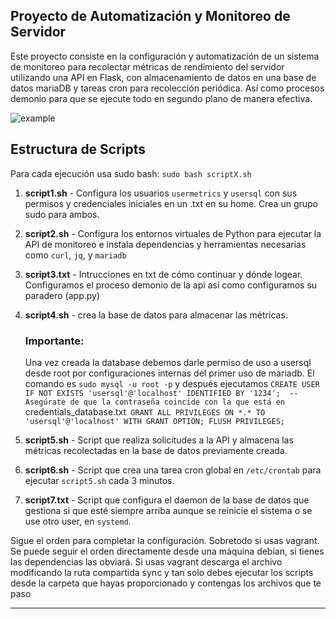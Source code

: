 ## Proyecto de Automatización y Monitoreo de Servidor

Este proyecto consiste en la configuración y automatización de un sistema de monitoreo para recolectar métricas de rendimiento del servidor utilizando una API en Flask, con almacenamiento de datos en una base de datos mariaDB y tareas cron para recolección periódica. Así como procesos demonio para que se ejecute todo en segundo plano de manera efectiva.

![example](/Sprint5/lab2/source/https://github.com/LuisHenaoS/Qualentum-Lab/blob/main/Sprint5/lab2/source/Captura%20de%20pantalla%202024-11-11%20151322.png)

## Estructura de Scripts

Para cada ejecución usa sudo bash: `sudo bash scriptX.sh`
 
1. **script1.sh** - Configura los usuarios `usermetrics` y `usersql` con sus permisos y credenciales iniciales en un .txt en su home. Crea un grupo sudo para ambos.
2. **script2.sh** - Configura los entornos virtuales de Python para ejecutar la API de monitoreo e instala dependencias y herramientas necesarias como `curl`, `jq`, y `mariadb`
3. **script3.txt** - Intrucciones en txt de cómo continuar y dónde logear. Configuramos el proceso demonio de la api así como configuramos su paradero (app.py)
4. **script4.sh** - crea la base de datos para almacenar las métricas.

    ### **Importante**:
   Una vez creada la database debemos darle permiso de uso a usersql desde root por configuraciones internas del primer uso de mariadb. El comando es `sudo mysql -u root -p` y después ejecutamos `CREATE USER IF NOT EXISTS 'usersql'@'localhost' IDENTIFIED BY '1234';  -- Asegúrate de que la contraseña coincide con la que está en `credentials_database.txt`
GRANT ALL PRIVILEGES ON *.* TO 'usersql'@'localhost' WITH GRANT OPTION;
FLUSH PRIVILEGES;`
 
5. **script5.sh** - Script que realiza solicitudes a la API y almacena las métricas recolectadas en la base de datos previamente creada.
6. **script6.sh** - Script que crea una tarea cron global en `/etc/crontab` para ejecutar `script5.sh` cada 3 minutos.
7. **script7.txt** - Script que configura el daemon de la base de datos que gestiona si que esté siempre arriba aunque se reinicie el sistema o se use otro user, en `systemd`.


Sigue el orden para completar la configuración. Sobretodo si usas vagrant. Se puede seguir el orden directamente desde una máquina debian, si tienes las dependencias las obviará. Si usas vagrant descarga el archivo modificando la ruta compartida sync y tan solo debes ejecutar los scripts desde la carpeta que hayas proporcionado y contengas los archivos que te paso


---

